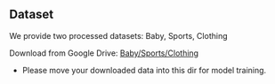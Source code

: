 ## Dataset

We provide two processed datasets: Baby, Sports, Clothing

Download from Google Drive: [Baby/Sports/Clothing](https://drive.google.com/drive/folders/1tU4IxYbLXMkp_DbIOPGvCry16uPvolLk)

* Please move your downloaded data into this dir for model training.
